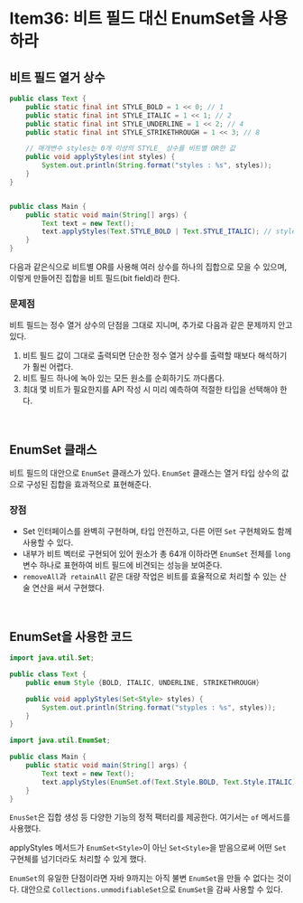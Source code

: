 # Item36: 비트 필드 대신 EnumSet을 사용하라

## 비트 필드 열거 상수

~~~java
public class Text {
    public static final int STYLE_BOLD = 1 << 0; // 1
    public static final int STYLE_ITALIC = 1 << 1; // 2
    public static final int STYLE_UNDERLINE = 1 << 2; // 4
    public static final int STYLE_STRIKETHROUGH = 1 << 3; // 8

    // 매개변수 styles는 0개 이상의 STYLE_ 상수를 비트별 OR한 값
    public void applyStyles(int styles) {
        System.out.println(String.format("styles : %s", styles));
    }
}


public class Main {
    public static void main(String[] args) {
        Text text = new Text();
        text.applyStyles(Text.STYLE_BOLD | Text.STYLE_ITALIC); // styles : 3
    }
}

~~~

다음과 같은식으로 비트별 OR를 사용해 여러 상수를 하나의 집합으로 모을 수 있으며, 이렇게 만들어진 집합을 비트 필드(bit field)라 한다.

### 문제점

비트 필드는 정수 열거 상수의 단점을 그대로 지니며, 추가로 다음과 같은 문제까지 안고 있다.

1. 비트 필드 값이 그대로 출력되면 단순한 정수 열거 상수를 출력할 때보다 해석하기가 훨씬 어렵다.
2. 비트 필드 하나에 녹아 있는 모든 원소를 순회하기도 까다롭다.
3. 최대 몇 비트가 필요한지를 API 작성 시 미리 예측하여 적절한 타입을 선택해야 한다.

</br >

## EnumSet 클래스

비트 필드의 대안으로 `EnumSet` 클래스가 있다. `EnumSet` 클래스는 열거 타입 상수의 값으로 구성된 집합을 효과적으로 표현해준다.

### 장점

- Set 인터페이스를 완벽히 구현하며, 타입 안전하고, 다른 어떤 `Set` 구현체와도 함께 사용할 수 있다.
- 내부가 비트 벡터로 구현되어 있어 원소가 총 64개 이하라면 `EnumSet` 전체를 `long` 변수 하나로 표현하여 비트 필드에 비견되는 성능을 보여준다.
- `removeAll`과` retainAll` 같은 대량 작업은 비트를 효율적으로 처리할 수 있는 산술 연산을 써서 구현했다.

</br >

## EnumSet을 사용한 코드

~~~java
import java.util.Set;

public class Text {
    public enum Style {BOLD, ITALIC, UNDERLINE, STRIKETHROUGH}

    public void applyStyles(Set<Style> styles) {
        System.out.println(String.format("styples : %s", styles));
    }
}

import java.util.EnumSet;

public class Main {
    public static void main(String[] args) {
        Text text = new Text();
        text.applyStyles(EnumSet.of(Text.Style.BOLD, Text.Style.ITALIC)); // styles : [BOLD, ITALIC]
    }
}
~~~

`EnusSet`은 집합 생성 등 다양한 기능의 정적 팩터리를 제공한다. 여기서는 `of` 메서드를 사용했다.

applyStyles 메서드가 `EnumSet<Style>`이 아닌 `Set<Style>`을 받음으로써 어떤 `Set` 구현체를 넘기더라도 처리할 수 있게 했다.

`EnumSet`의 유일한 단점이라면 자바 9까지는 아직 불변 `EnumSet`을 만들 수 없다는 것이다. 대안으로 `Collections.unmodifiableSet`으로 `EnumSet`을 감싸 사용할 수 있다.